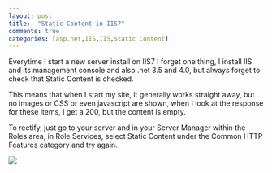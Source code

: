 ```yaml
---
layout: post
title:  "Static Content in IIS7"
comments: true
categories: [asp.net,IIS,IIS,Static Content]
---
```


Everytime I start a new server install on IIS7 I forget one thing, I install IIS and its management console and also .net 3.5 and 4.0, but always forget to check that Static Content is checked.

This means that when I start my site, it generally works straight away, but no images or CSS or even javascript are shown, when I look at the response for these items, I get a 200, but the content is empty.

To rectify, just go to your server and in your Server Manager within the Roles area, in Role Services, select Static Content under the Common HTTP Features category and try again.

![](http://meloveyouruntime.wordpress.com/wp-content/uploads/2011/04/static_content.gif)
